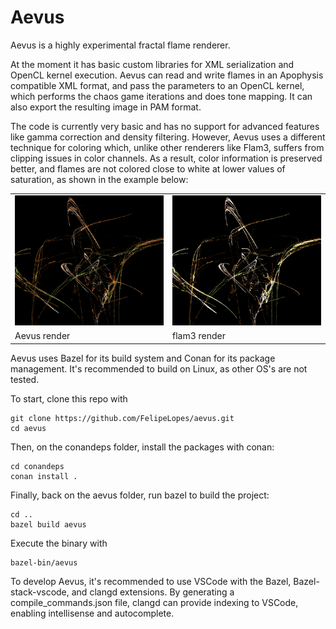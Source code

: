 # Aevus

Aevus is a highly experimental fractal flame renderer.

At the moment it has basic custom libraries for XML serialization and OpenCL kernel execution.
Aevus can read and write flames in an Apophysis compatible XML format, and pass the parameters
to an OpenCL kernel, which performs the chaos game iterations and does tone mapping. It can also
export the resulting image in PAM format.

The code is currently very basic and has no support for advanced features like gamma correction
and density filtering. However, Aevus uses a different technique for coloring which, unlike other
renderers like Flam3, suffers from clipping issues in color channels. As a result, color information
is preserved better, and flames are not colored close to white at lower values of saturation,
as shown in the example below:

<table cellspacing="0" cellpadding="0">
  <tr>
    <td><img src="img/aevus.png?raw=true" width="320"></td>
    <td><img src="img/flam3.png?raw=true" width="320"></td>
  </tr>
  <tr>
    <td>Aevus render</td>
    <td>flam3 render</td>
  </tr>
</table>

Aevus uses Bazel for its build system and Conan for its package management. It's recommended
to build on Linux, as other OS's are not tested.

To start, clone this repo with

```
git clone https://github.com/FelipeLopes/aevus.git
cd aevus
```

Then, on the conandeps folder, install the packages with conan:

```
cd conandeps
conan install .
```

Finally, back on the aevus folder, run bazel to build the project:

```
cd ..
bazel build aevus
```

Execute the binary with

```
bazel-bin/aevus
```

To develop Aevus, it's recommended to use VSCode with the Bazel, Bazel-stack-vscode,
and clangd extensions. By generating a compile_commands.json file, clangd can provide
indexing to VSCode, enabling intellisense and autocomplete.

